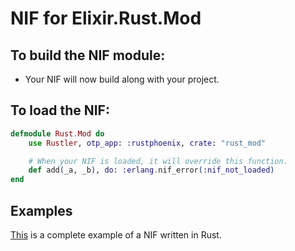 # NIF for Elixir.Rust.Mod

## To build the NIF module:

- Your NIF will now build along with your project.

## To load the NIF:

```elixir
defmodule Rust.Mod do
    use Rustler, otp_app: :rustphoenix, crate: "rust_mod"

    # When your NIF is loaded, it will override this function.
    def add(_a, _b), do: :erlang.nif_error(:nif_not_loaded)
end
```

## Examples

[This](https://github.com/hansihe/NifIo) is a complete example of a NIF written in Rust.
